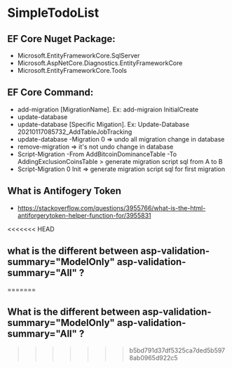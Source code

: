 # SimpleTodoList

## EF Core Nuget Package:
- Microsoft.EntityFrameworkCore.SqlServer
- Microsoft.AspNetCore.Diagnostics.EntityFrameworkCore
- Microsoft.EntityFrameworkCore.Tools

## EF Core Command:
- add-migration [MigrationName]. Ex: add-migraion InitialCreate
- update-database
- update-database [Specific Migation]. Ex: Update-Database 20210117085732_AddTableJobTracking
- update-database -Migration 0 => undo all migration change in database
- remove-migration => it's not undo change in database
- Script-Migration -From AddBitcoinDominanceTable -To AddingExclusionCoinsTable > generate migration script sql from A to B
- Script-Migration 0 Init => generate migration script sql for first migration

## What is Antifogery Token
- https://stackoverflow.com/questions/3955766/what-is-the-html-antiforgerytoken-helper-function-for/3955831

<<<<<<< HEAD
## what is the different between asp-validation-summary="ModelOnly" asp-validation-summary="All" ?
=======
## What is the different between asp-validation-summary="ModelOnly" asp-validation-summary="All" ?
>>>>>>> b5bd791d37df5325ca7ded5b5978ab0965d922c5
